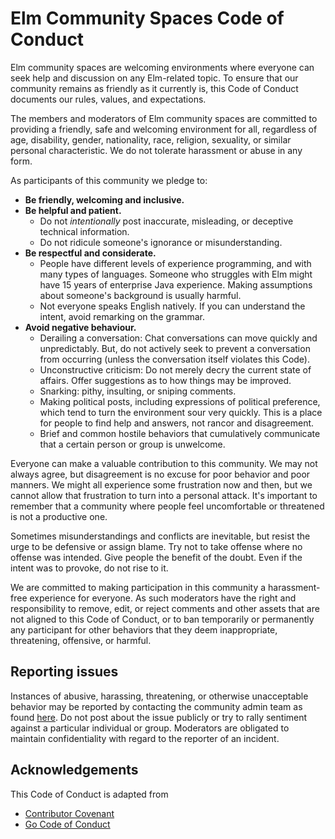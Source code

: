 # Elm Community Spaces Code of Conduct

Elm community spaces are welcoming environments where everyone can seek help and discussion on any Elm-related topic.
To ensure that our community remains as friendly as it currently is, this Code of Conduct documents our rules, values, and
expectations.

The members and moderators of Elm community spaces are committed to providing a friendly, safe and welcoming
environment for all, regardless of age, disability, gender, nationality, race, religion, sexuality, or similar personal
characteristic. We do not tolerate harassment or abuse in any form.

As participants of this community we pledge to:

- __Be friendly, welcoming and inclusive.__
- __Be helpful and patient.__
  - Do not _intentionally_ post inaccurate, misleading, or deceptive technical information.
  - Do not ridicule someone's ignorance or misunderstanding.
- __Be respectful and considerate.__
  - People have different levels of experience programming, and with many types of languages. Someone who struggles with
    Elm might have 15 years of enterprise Java experience. Making assumptions about someone's background is usually
    harmful.
  - Not everyone speaks English natively. If you can understand the intent, avoid remarking on the grammar.
- __Avoid negative behaviour.__
  - Derailing a conversation: Chat conversations can move quickly and unpredictably. But, do not actively seek to
    prevent a conversation from occurring (unless the conversation itself violates this Code).
  - Unconstructive criticism: Do not merely decry the current state of affairs. Offer suggestions as to how things may
    be improved.
  - Snarking: pithy, insulting, or sniping comments.
  - Making political posts, including expressions of political preference, which tend to turn the environment sour very quickly. This is a place for people to find help and answers, not rancor and disagreement.
  - Brief and common hostile behaviors that cumulatively communicate that a certain person or group is
    unwelcome.

Everyone can make a valuable contribution to this community. We may not always agree, but disagreement is no excuse for
poor behavior and poor manners. We might all experience some frustration now and then, but we cannot allow that
frustration to turn into a personal attack. It's important to remember that a community where people feel uncomfortable
or threatened is not a productive one.

Sometimes misunderstandings and conflicts are inevitable, but resist the urge to be defensive or assign blame. Try not to
take offense where no offense was intended. Give people the benefit of the doubt. Even if the intent was to provoke, do
not rise to it.

We are committed to making participation in this community a harassment-free experience for everyone. As such moderators
have the right and responsibility to remove, edit, or reject comments and other assets that are not aligned to this Code
of Conduct, or to ban temporarily or permanently any participant for other behaviors that they deem inappropriate,
threatening, offensive, or harmful.

## Reporting issues

Instances of abusive, harassing, threatening, or otherwise unacceptable behavior may be reported by contacting the
community admin team as found [here](https://github.com/elm-community/slack#admins). Do not post about the issue publicly or try to rally sentiment against a
particular individual or group. Moderators are obligated to maintain confidentiality with regard to the reporter of an
incident.

## Acknowledgements

This Code of Conduct is adapted from
- [Contributor Covenant](https://github.com/ContributorCovenant/contributor_covenant)
- [Go Code of Conduct](https://golang.org/conduct)
